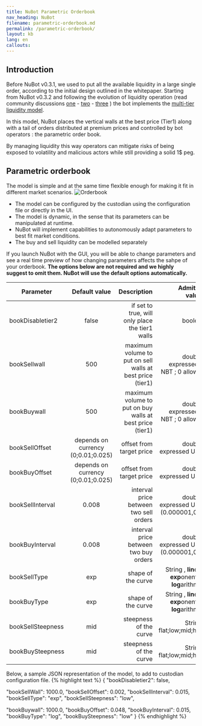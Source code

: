 ```yaml
---
title: NuBot Parametric Orderbook
nav_heading: NuBot
filename: parametric-orderbook.md
permalink: /parametric-orderbook/
layout: kb
lang: en
callouts:
---
```

## Introduction

Before NuBot v0.3.1, we used to put all the available liquidity in a large single order, according to the initial design outlined in the whitepaper. Starting from NuBot v0.3.2 and following the evolution of liquidity operation (read community discussions  [one](https://discuss.nubits.com/t/finalized-evolution-of-liquidity-operations/618) - [two](https://discuss.nubits.com/t/nubits-trading-walls-design-features-and-the-improvements-chinese/1066) - [three](https://discuss.nubits.com/t/closed-motion-to-cease-shareholder-funded-nbt-ppc-operations/702) ) the bot implements the [multi-tier liquidity model](https://docs.nubits.com/nubits-liquidity/). 

In this model, NuBot places the vertical walls at the best price (Tier1) along with a tail of orders distributed at premium prices and controlled by bot operators : the parametric order book.  

By managing liquidity this way operators can mitigate risks of being exposed to volatility and malicious actors while still providing a solid 1$ peg.

## Parametric orderbook

The model is simple and at the same time flexible enough for making it fit in different market scenarios. 
![Orderbook](https://bitbucket.org/repo/ordrAX/images/2225183234-Screen%20Shot%202015-08-06%20at%2012.23.49.png)



 - The model can be configured by the custodian using the configuration file or directly in the UI.
 - The model is dynamic, in the sense that its parameters can be manipulated at runtime.
 - NuBot will implement capabilities to autonomously adapt parameters to best fit market conditions.
 - The buy and sell liquidity can be modelled separately

If you launch NuBot with the GUI, you will be able to change parameters and see a real time preview of how changing parameters affects the sahpe of your orderbook.
**The options below are not required and we highly suggest to omit them. NuBot will use the default options automatically.**

| Parameter      |  Default value  |  Description  |   Admitted values  | 
| ------------- |:-------------:| -------------:| -------------:| 
| bookDisabletier2 | false | if set to true, will only place the tier1 walls  |  boolean |
| bookSellwall | 500 | maximum volume to put on sell walls at best price (tier1) |  double , expressed in NBT ; 0 allowed |
| bookBuywall | 500 | maximum volume to put on buy walls at best price (tier1) |  double , expressed in NBT ; 0 allowed |
| bookSellOffset | depends on currency (0;0.01;0.025) | offset from target price  |  double , expressed USD.  |
| bookBuyOffset | depends on currency (0;0.01;0.025) |  offset from target price  |  double , expressed USD.  |
| bookSellInterval | 0.008 |  interval price between two sell orders  |  double , expressed USD. (0.000001,0.3)  |
| bookBuyInterval | 0.008 |  interval price between two buy orders  |  double , expressed USD. (0.000001,0.3) |
| bookSellType | exp | shape of the curve  |  String , **lin**ear; **exp**onential; **log**arithmic;  |
| bookBuyType | exp | shape of the curve  |  String , **lin**ear; **exp**onential; **log**arithmic; |
| bookSellSteepness | mid | steepness of the curve  |  String , flat;low;mid;high |
| bookBuySteepness | mid | steepness of the curve  |  String , flat;low;mid;high  |



Below, a sample JSON representation of the model, to add to custodian configuration file. 
{% highlight text %}
{
  "bookDisabletier2": false,
  
  "bookSellWall": 1000.0,
  "bookSellOffset": 0.002,
  "bookSellInterval": 0.015,
  "bookSellType": "exp",
  "bookSellSteepness": "low",

  "bookBuywall": 1000.0,
  "bookBuyOffset": 0.048,
  "bookBuyInterval": 0.015,
  "bookBuyType": "log",
  "bookBuySteepness": "low"
}
{% endhighlight %}
